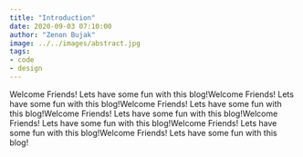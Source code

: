```yaml
---
title: "Introduction"
date: 2020-09-03 07:10:00
author: "Zenon Bujak"
image: ../../images/abstract.jpg
tags:
- code
- design
---
```


Welcome Friends!
Lets have some fun with this blog!Welcome Friends!
Lets have some fun with this blog!Welcome Friends!
Lets have some fun with this blog!Welcome Friends!
Lets have some fun with this blog!Welcome Friends!
Lets have some fun with this blog!Welcome Friends!
Lets have some fun with this blog!Welcome Friends!
Lets have some fun with this blog!
